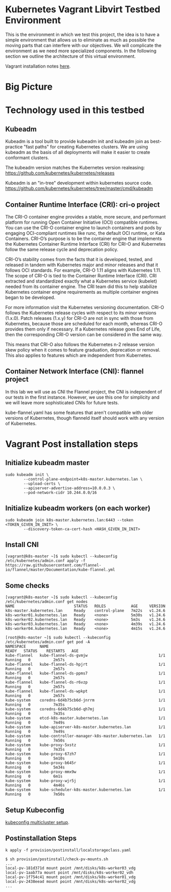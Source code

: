 # Kubernetes Vagrant Libvirt Testbed Environment

This is the environment in which we test this project, the idea is to have a 
simple environment that allows us to eliminate as much as possible the moving 
parts that can interfere with our objectives. We will complicate the environment 
as we need more specialized components. In the following section we outline the 
architecture of this virtual environment.

Vagrant installation notes [here](VAGRANT.md).

# Big Picture

# Technology used in this testbed
## Kubeadm

Kubeadm is a tool built to provide kubeadm init and kubeadm join as 
best-practice "fast paths" for creating Kubernetes clusters. We are
using kubeadm as the basis of all deployments will make it easier to 
create conformant clusters.

The kubeadm version matches the Kubernetes version realeasing:
https://github.com/kubernetes/kubernetes/releases

Kubeadm is an "in-tree" development within kubernetes source code.
https://github.com/kubernetes/kubernetes/tree/master/cmd/kubeadm

## Container Runtime Interface (CRI): cri-o project

The CRI-O container engine provides a stable, more secure, and performant 
platform for running Open Container Initiative (OCI) compatible runtimes. 
You can use the CRI-O container engine to launch containers and pods by 
engaging OCI-compliant runtimes like runc, the default OCI runtime, or 
Kata Containers. CRI-O’s purpose is to be the container engine that 
implements the Kubernetes Container Runtime Interface (CRI) for CRI-O 
and Kubernetes follow the same release cycle and deprecation policy. 

CRI-O’s stability comes from the facts that it is developed, tested, and 
released in tandem with Kubernetes major and minor releases and that it 
follows OCI standards. For example, CRI-O 1.11 aligns with Kubernetes 1.11. 
The scope of CRI-O is tied to the Container Runtime Interface (CRI). CRI 
extracted and standardized exactly what a Kubernetes service (kubelet) 
needed from its container engine. The CRI team did this to help stabilize 
Kubernetes container engine requirements as multiple container engines 
began to be developed.

For more information visit the Kubernetes versioning documentation. CRI-O 
follows the Kubernetes release cycles with respect to its minor versions 
(1.x.0). Patch releases (1.x.y) for CRI-O are not in sync with those from 
Kubernetes, because those are scheduled for each month, whereas CRI-O provides 
them only if necessary. If a Kubernetes release goes End of Life, then the 
corresponding CRI-O version can be considered in the same way.

This means that CRI-O also follows the Kubernetes n-2 release version skew 
policy when it comes to feature graduation, deprecation or removal. This also 
applies to features which are independent from Kubernetes.



## Container Network Interface (CNI): flannel project

In this lab we will use as CNI the Flannel project, the CNI is independent of 
our tests in the first instance. However, we use this one for simplicity and we 
will leave more sophisticated CNIs for future tests.

kube-flannel.yaml has some features that aren't compatible with older versions 
of Kubernetes, though flanneld itself should work with any version of Kubernetes.

# Vagrant Post installation steps

## Initialize kubeadm master
```
sudo kubeadm init \
        --control-plane-endpoint=k8s-master.kubernetes.lan \
        --upload-certs \
        --apiserver-advertise-address=10.0.0.3 \
        --pod-network-cidr 10.244.0.0/16
```

## Initialize kubeadm workers (on each worker)

```
sudo kubeadm join k8s-master.kubernetes.lan:6443 --token <TOKEN_GIVEN_IN_INIT> \
        --discovery-token-ca-cert-hash <HASH_GIVEN_IN_INIT>
```

## Install CNI
```
[vagrant@k8s-master ~]$ sudo kubectl --kubeconfig /etc/kubernetes/admin.conf apply -f https://raw.githubusercontent.com/flannel-io/flannel/master/Documentation/kube-flannel.yml
```

## Some checks

```
[vagrant@k8s-master ~]$ sudo kubectl --kubeconfig /etc/kubernetes/admin.conf get nodes
NAME                          STATUS   ROLES           AGE     VERSION
k8s-master.kubernetes.lan     Ready    control-plane   7m22s   v1.24.6
k8s-worker01.kubernetes.lan   Ready    <none>          5m30s   v1.24.6
k8s-worker02.kubernetes.lan   Ready    <none>          5m3s    v1.24.6
k8s-worker03.kubernetes.lan   Ready    <none>          4m39s   v1.24.6
k8s-worker04.kubernetes.lan   Ready    <none>          4m15s   v1.24.6
```

```
[root@k8s-master ~]$ sudo kubectl --kubeconfig /etc/kubernetes/admin.conf get pod -A
NAMESPACE      NAME                                                READY   STATUS    RESTARTS   AGE
kube-flannel   kube-flannel-ds-gvmjw                               1/1     Running   0          2m57s
kube-flannel   kube-flannel-ds-hpjrt                               1/1     Running   0          2m57s
kube-flannel   kube-flannel-ds-ppms7                               1/1     Running   0          2m57s
kube-flannel   kube-flannel-ds-r6vzp                               1/1     Running   0          2m57s
kube-flannel   kube-flannel-ds-wpkpt                               1/1     Running   0          2m57s
kube-system    coredns-6d4b75cb6d-jnrrm                            1/1     Running   0          7m35s
kube-system    coredns-6d4b75cb6d-qh7mj                            1/1     Running   0          7m35s
kube-system    etcd-k8s-master.kubernetes.lan                      1/1     Running   0          7m49s
kube-system    kube-apiserver-k8s-master.kubernetes.lan            1/1     Running   0          7m49s
kube-system    kube-controller-manager-k8s-master.kubernetes.lan   1/1     Running   0          7m50s
kube-system    kube-proxy-5xstz                                    1/1     Running   0          7m35s
kube-system    kube-proxy-67zh7                                    1/1     Running   0          5m10s
kube-system    kube-proxy-b645r                                    1/1     Running   0          5m34s
kube-system    kube-proxy-mmx9w                                    1/1     Running   0          6m1s
kube-system    kube-proxy-wjr5j                                    1/1     Running   0          4m46s
kube-system    kube-scheduler-k8s-master.kubernetes.lan            1/1     Running   0          7m50s
```

## Setup Kubeconfig

[kubeconfig multicluster setup](KUBECONFIG.md).

## Postinstallation Steps

```
k apply -f provision/postinstall/localstorageclass.yaml
```

```
$ sh provision/postinstall/check-pv-mounts.sh
...
local-pv-181d371d mount point /mnt/disks/k8s-worker03_vdg
local-pv-1aab77a mount point /mnt/disks/k8s-worker02_vdh
local-pv-1f754c41 mount point /mnt/disks/k8s-worker01_vdg
local-pv-2438eead mount point /mnt/disks/k8s-worker02_vdg 
...
```
